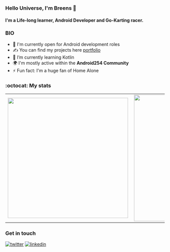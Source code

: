 ### Hello Universe, I'm Breens 👋

#### I'm a Life-long learner, Android Developer and Go-Karting racer.


### BIO

- 🏢 I'm currently open for Android development roles
- ✍ You can find my projects here [portfolio](https://breens-mbaka.web.app/)
- 🌱 I’m currently learning Kotlin
- 🌍 I'm mostly active within the **Android254 Community**
- ⚡️ Fun fact: I'm a huge fan of Home Alone

### :octocat: My stats
  <table>
  <tr>
      <td><img width="380px" align="left" src="https://github-readme-stats.vercel.app/api?username=Breens-Mbaka&show_icons=true"/></td>
      <td><img width="400px" align="left" src="https://github-readme-stats.vercel.app/api/top-langs/?username=Breens-Mbaka&hide=css&layout=compact"/></td>      
  </tr>   
</table>

### Get in touch
<p>
  <a href="https://twitter.com/breensr"><img src="https://img.icons8.com/color/50/000000/twitter-squared.png" alt="twitter"/></a>
  <a href="https://www.linkedin.com/in/breensmbaka"><img src="https://img.icons8.com/color/50/000000/linkedin.png" alt="linkedin"/></a>
<p>
